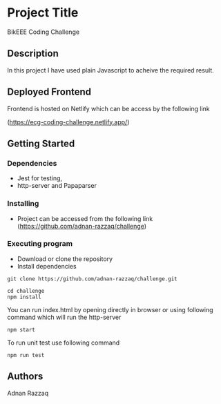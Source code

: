 # Project Title

BikEEE Coding Challenge

## Description

In this project I have used plain Javascript to acheive the required result.

## Deployed Frontend

Frontend is hosted on Netlify which can be access by the following link

(https://ecg-coding-challenge.netlify.app/)

## Getting Started

### Dependencies

- Jest for testing,
- http-server and Papaparser

### Installing

- Project can be accessed from the following link
  (https://github.com/adnan-razzaq/challenge)

### Executing program

- Download or clone the repository
- Install dependencies

```
git clone https://github.com/adnan-razzaq/challenge.git

cd challenge
npm install

```

You can run index.html by opening directly in browser or using following command which will run the http-server

```
npm start
```

To run unit test use following command

```
npm run test
```

## Authors

Adnan Razzaq
